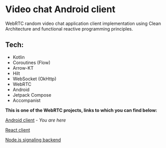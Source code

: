 # Video chat Android client
WebRTC random video chat application client implementation using Clean Architecture and functional reactive programming principles.

## Tech:

- Kotlin
- Coroutines (Flow)
- Arrow-KT
- Hilt
- WebSocket (OkHttp)
- WebRTC
- Android
- Jetpack Compose
- Accompanist

**This is one of the WebRTC projects, links to which you can find below:**

[Android client](https://github.com/numq/webrtc-client-android) - *You are here*

[React client](https://github.com/numq/webrtc-client-web)

[Node.js signaling backend](https://github.com/numq/webrtc-backend)
